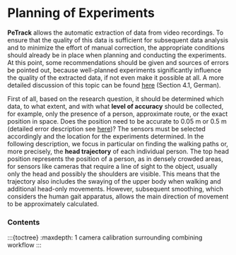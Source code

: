 # Planning of Experiments

**PeTrack** allows the automatic extraction of data from video recordings. To ensure that the quality of this data is sufficient for subsequent data analysis and to minimize the effort of manual correction, the appropriate conditions should already be in place when planning and conducting the experiments. At this point, some recommendations should be given and sources of errors be pointed out, because well-planned experiments significantly influence the quality of the extracted data, if not even make it possible at all. A more detailed discussion of this topic can be found [here](https://juser.fz-juelich.de/record/187743) (Section 4.1, German).

First of all, based on the research question, it should be determined which data, to what extent, and with what **level of accuracy** should be collected, for example, only the presence of a person, approximate route, or the exact position in space. Does the position need to be accurate to 0.05 m or 0.5 m (detailed error description see [here](https://juser.fz-juelich.de/record/824345))? The sensors must be selected accordingly and the location for the experiments determined. In the following description, we focus in particular on finding the walking paths or, more precisely, the **head trajectory** of each individual person. The top head position represents the position of a person, as in densely crowded areas, for sensors like cameras that require a line of sight to the object, usually only the head and possibly the shoulders are visible. This means that the trajectory also includes the swaying of the upper body when walking and additional head-only movements. However, subsequent smoothing, which considers the human gait apparatus, allows the main direction of movement to be approximately calculated.

### Contents
:::{toctree}
:maxdepth: 1
camera
calibration
surrounding
combining
workflow
:::